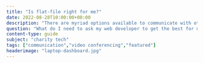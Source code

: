 ```yaml
---
title: "Is flat-file right for me?"
date: 2022-08-28T10:00:00+00:00
description: "There are myriad options available to communicate with others - one on one or in a group. Here I go over some of the options."
question: "What do I need to ask my web developer to get the best for my charity website?"
content-type: guide
subject: "charity tech"
tags: ["communication","video conferencing","featured"]
headerimage: "laptop-dashboard.jpg"
---
```



